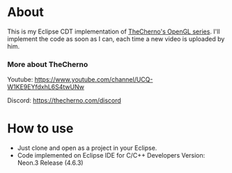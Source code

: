 # About 
This is my Eclipse CDT implementation of [TheCherno's OpenGL series](https://www.youtube.com/watch?v=W3gAzLwfIP0&list=PLlrATfBNZ98foTJPJ_Ev03o2oq3-GGOS2). I'll implement the code as soon as I can, each time a new video is uploaded by him.

### More about TheCherno

Youtube: https://www.youtube.com/channel/UCQ-W1KE9EYfdxhL6S4twUNw

Discord: https://thecherno.com/discord

# How to use
- Just clone and open as a project in your Eclipse.
- Code implemented on Eclipse IDE for C/C++ Developers Version: Neon.3 Release (4.6.3)


